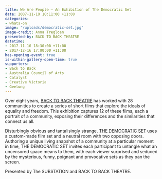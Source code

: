 ```yaml
---
title: We Are People – An Exhibition of The Democratic Set
date: 2007-11-10 10:11:00 +11:00
categories:
- whats-on
image: "/uploads/democratic-set.jpg"
image-credit: Anna Tregloan
presented-by: BACK TO BACK THEATRE
datetime:
- 2017-11-10 18:30:00 +11:00
- 2017-12-16 17:00:00 +11:00
has-opening-event: true
is-within-gallery-open-time: true
supporters:
- Back to Back
- Australia Council of Arts
- Catalyst
- Creative Victoria
- Geelong
---
```


Over eight years, [BACK TO BACK THEATRE](http://backtobacktheatre.com/) has worked with 28 communities to create a series of short films that explore the ideals of equality and freedom. This exhibition captures 12 of these films, each a portrait of a community, exposing their differences and the similarities that connect us all.

Disturbingly obvious and tantalisingly strange, [THE DEMOCRATIC SET](http://backtobacktheatre.com/projects/democratic-set/) uses a custom-made film set and a neutral room with two opposing doors. Authoring a unique living snapshot of a community at a particular moment in time, THE DEMOCRATIC SET invites each participant to untangle what an uncensored space means to them, with each viewer surprised and seduced by the mysterious, funny, poignant and provocative sets as they pan the screen.

Presented by The SUBSTATION and BACK TO BACK THEATRE.